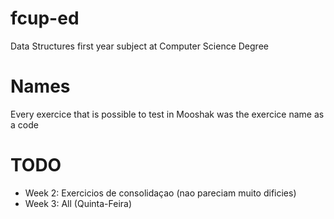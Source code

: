 # fcup-ed
Data Structures first year subject at Computer Science Degree

# Names
Every exercice that is possible to test in Mooshak was the exercice name as a code

# TODO
- Week 2: Exercicios de consolidaçao (nao pareciam muito dificies)
- Week 3: All (Quinta-Feira)

